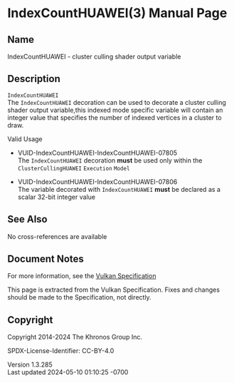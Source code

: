 # IndexCountHUAWEI(3) Manual Page

## Name

IndexCountHUAWEI - cluster culling shader output variable



## <a href="#_description" class="anchor"></a>Description

`IndexCountHUAWEI`  
The `IndexCountHUAWEI` decoration can be used to decorate a cluster
culling shader output variable,this indexed mode specific variable will
contain an integer value that specifies the number of indexed vertices
in a cluster to draw.

Valid Usage

- <a href="#VUID-IndexCountHUAWEI-IndexCountHUAWEI-07805"
  id="VUID-IndexCountHUAWEI-IndexCountHUAWEI-07805"></a>
  VUID-IndexCountHUAWEI-IndexCountHUAWEI-07805  
  The `IndexCountHUAWEI` decoration **must** be used only within the
  `ClusterCullingHUAWEI` `Execution` `Model`

- <a href="#VUID-IndexCountHUAWEI-IndexCountHUAWEI-07806"
  id="VUID-IndexCountHUAWEI-IndexCountHUAWEI-07806"></a>
  VUID-IndexCountHUAWEI-IndexCountHUAWEI-07806  
  The variable decorated with `IndexCountHUAWEI` **must** be declared as
  a scalar 32-bit integer value

## <a href="#_see_also" class="anchor"></a>See Also

No cross-references are available

## <a href="#_document_notes" class="anchor"></a>Document Notes

For more information, see the <a
href="https://registry.khronos.org/vulkan/specs/1.3-extensions/html/vkspec.html#IndexCountHUAWEI"
target="_blank" rel="noopener">Vulkan Specification</a>

This page is extracted from the Vulkan Specification. Fixes and changes
should be made to the Specification, not directly.

## <a href="#_copyright" class="anchor"></a>Copyright

Copyright 2014-2024 The Khronos Group Inc.

SPDX-License-Identifier: CC-BY-4.0

Version 1.3.285  
Last updated 2024-05-10 01:10:25 -0700
